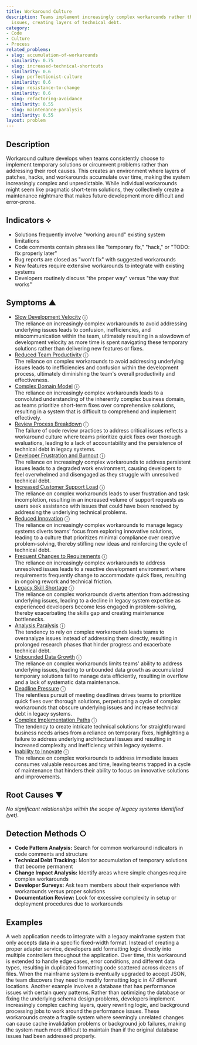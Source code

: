 ```yaml
---
title: Workaround Culture
description: Teams implement increasingly complex workarounds rather than fixing root
  issues, creating layers of technical debt.
category:
- Code
- Culture
- Process
related_problems:
- slug: accumulation-of-workarounds
  similarity: 0.75
- slug: increased-technical-shortcuts
  similarity: 0.6
- slug: perfectionist-culture
  similarity: 0.6
- slug: resistance-to-change
  similarity: 0.6
- slug: refactoring-avoidance
  similarity: 0.55
- slug: maintenance-paralysis
  similarity: 0.55
layout: problem
---
```


## Description

Workaround culture develops when teams consistently choose to implement temporary solutions or circumvent problems rather than addressing their root causes. This creates an environment where layers of patches, hacks, and workarounds accumulate over time, making the system increasingly complex and unpredictable. While individual workarounds might seem like pragmatic short-term solutions, they collectively create a maintenance nightmare that makes future development more difficult and error-prone.

## Indicators ⟡
- Solutions frequently involve "working around" existing system limitations
- Code comments contain phrases like "temporary fix," "hack," or "TODO: fix properly later"
- Bug reports are closed as "won't fix" with suggested workarounds
- New features require extensive workarounds to integrate with existing systems
- Developers routinely discuss "the proper way" versus "the way that works"

## Symptoms ▲
- [Slow Development Velocity](slow-development-velocity.md) <span class="info-tooltip" title="Confidence: 0.498, Strength: 0.802">ⓘ</span>
<br/>  The reliance on increasingly complex workarounds to avoid addressing underlying issues leads to confusion, inefficiencies, and miscommunication within the team, ultimately resulting in a slowdown of development velocity as more time is spent navigating these temporary solutions rather than delivering new features or fixes.
- [Reduced Team Productivity](reduced-team-productivity.md) <span class="info-tooltip" title="Confidence: 0.497, Strength: 0.703">ⓘ</span>
<br/>  The reliance on complex workarounds to avoid addressing underlying issues leads to inefficiencies and confusion within the development process, ultimately diminishing the team's overall productivity and effectiveness.
- [Complex Domain Model](complex-domain-model.md) <span class="info-tooltip" title="Confidence: 0.461, Strength: 0.674">ⓘ</span>
<br/>  The reliance on increasingly complex workarounds leads to a convoluted understanding of the inherently complex business domain, as teams prioritize short-term fixes over comprehensive solutions, resulting in a system that is difficult to comprehend and implement effectively.
- [Review Process Breakdown](review-process-breakdown.md) <span class="info-tooltip" title="Confidence: 0.450, Strength: 0.680">ⓘ</span>
<br/>  The failure of code review practices to address critical issues reflects a workaround culture where teams prioritize quick fixes over thorough evaluations, leading to a lack of accountability and the persistence of technical debt in legacy systems.
- [Developer Frustration and Burnout](developer-frustration-and-burnout.md) <span class="info-tooltip" title="Confidence: 0.439, Strength: 0.656">ⓘ</span>
<br/>  The reliance on increasingly complex workarounds to address persistent issues leads to a degraded work environment, causing developers to feel overwhelmed and disengaged as they struggle with unresolved technical debt.
- [Increased Customer Support Load](increased-customer-support-load.md) <span class="info-tooltip" title="Confidence: 0.419, Strength: 0.661">ⓘ</span>
<br/>  The reliance on complex workarounds leads to user frustration and task incompletion, resulting in an increased volume of support requests as users seek assistance with issues that could have been resolved by addressing the underlying technical problems.
- [Reduced Innovation](reduced-innovation.md) <span class="info-tooltip" title="Confidence: 0.413, Strength: 0.687">ⓘ</span>
<br/>  The reliance on increasingly complex workarounds to manage legacy systems diverts teams' focus from exploring innovative solutions, leading to a culture that prioritizes minimal compliance over creative problem-solving, thereby stifling new ideas and reinforcing the cycle of technical debt.
- [Frequent Changes to Requirements](frequent-changes-to-requirements.md) <span class="info-tooltip" title="Confidence: 0.385, Strength: 0.601">ⓘ</span>
<br/>  The reliance on increasingly complex workarounds to address unresolved issues leads to a reactive development environment where requirements frequently change to accommodate quick fixes, resulting in ongoing rework and technical friction.
- [Legacy Skill Shortage](legacy-skill-shortage.md) <span class="info-tooltip" title="Confidence: 0.382, Strength: 0.637">ⓘ</span>
<br/>  The reliance on complex workarounds diverts attention from addressing underlying issues, leading to a decline in legacy system expertise as experienced developers become less engaged in problem-solving, thereby exacerbating the skills gap and creating maintenance bottlenecks.
- [Analysis Paralysis](analysis-paralysis.md) <span class="info-tooltip" title="Confidence: 0.356, Strength: 0.698">ⓘ</span>
<br/>  The tendency to rely on complex workarounds leads teams to overanalyze issues instead of addressing them directly, resulting in prolonged research phases that hinder progress and exacerbate technical debt.
- [Unbounded Data Growth](unbounded-data-growth.md) <span class="info-tooltip" title="Confidence: 0.329, Strength: 0.684">ⓘ</span>
<br/>  The reliance on complex workarounds limits teams' ability to address underlying issues, leading to unbounded data growth as accumulated temporary solutions fail to manage data efficiently, resulting in overflow and a lack of systematic data maintenance.
- [Deadline Pressure](deadline-pressure.md) <span class="info-tooltip" title="Confidence: 0.324, Strength: 0.796">ⓘ</span>
<br/>  The relentless pursuit of meeting deadlines drives teams to prioritize quick fixes over thorough solutions, perpetuating a cycle of complex workarounds that obscure underlying issues and increase technical debt in legacy systems.
- [Complex Implementation Paths](complex-implementation-paths.md) <span class="info-tooltip" title="Confidence: 0.319, Strength: 0.780">ⓘ</span>
<br/>  The tendency to create intricate technical solutions for straightforward business needs arises from a reliance on temporary fixes, highlighting a failure to address underlying architectural issues and resulting in increased complexity and inefficiency within legacy systems.
- [Inability to Innovate](inability-to-innovate.md) <span class="info-tooltip" title="Confidence: 0.302, Strength: 0.697">ⓘ</span>
<br/>  The reliance on complex workarounds to address immediate issues consumes valuable resources and time, leaving teams trapped in a cycle of maintenance that hinders their ability to focus on innovative solutions and improvements.

## Root Causes ▼

*No significant relationships within the scope of legacy systems identified (yet).*

## Detection Methods ○
- **Code Pattern Analysis:** Search for common workaround indicators in code comments and structure
- **Technical Debt Tracking:** Monitor accumulation of temporary solutions that become permanent
- **Change Impact Analysis:** Identify areas where simple changes require complex workarounds
- **Developer Surveys:** Ask team members about their experience with workarounds versus proper solutions
- **Documentation Review:** Look for excessive complexity in setup or deployment procedures due to workarounds

## Examples

A web application needs to integrate with a legacy mainframe system that only accepts data in a specific fixed-width format. Instead of creating a proper adapter service, developers add formatting logic directly into multiple controllers throughout the application. Over time, this workaround is extended to handle edge cases, error conditions, and different data types, resulting in duplicated formatting code scattered across dozens of files. When the mainframe system is eventually upgraded to accept JSON, the team discovers they need to modify formatting logic in 47 different locations. Another example involves a database that has performance issues with certain query patterns. Rather than optimizing the database or fixing the underlying schema design problems, developers implement increasingly complex caching layers, query rewriting logic, and background processing jobs to work around the performance issues. These workarounds create a fragile system where seemingly unrelated changes can cause cache invalidation problems or background job failures, making the system much more difficult to maintain than if the original database issues had been addressed properly.
